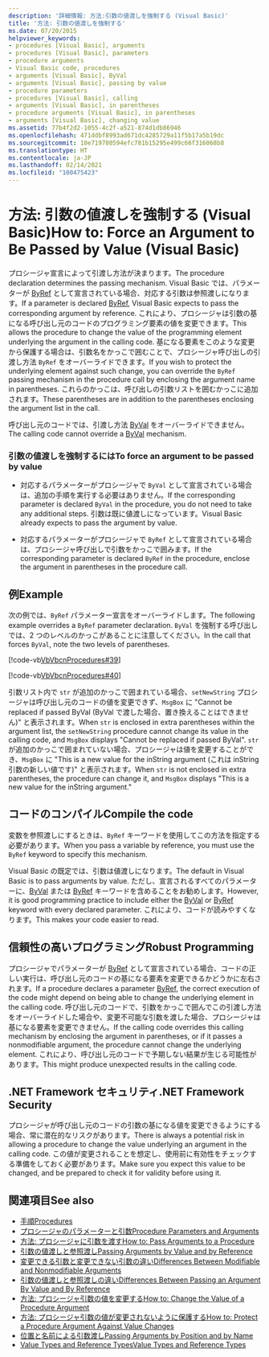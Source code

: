 ```yaml
---
description: '詳細情報: 方法:引数の値渡しを強制する (Visual Basic)'
title: '方法: 引数の値渡しを強制する'
ms.date: 07/20/2015
helpviewer_keywords:
- procedures [Visual Basic], arguments
- procedures [Visual Basic], parameters
- procedure arguments
- Visual Basic code, procedures
- arguments [Visual Basic], ByVal
- arguments [Visual Basic], passing by value
- procedure parameters
- procedures [Visual Basic], calling
- arguments [Visual Basic], in parentheses
- procedure arguments [Visual Basic], in parentheses
- arguments [Visual Basic], changing value
ms.assetid: 77b4f2d2-1055-4c2f-a521-874d1db86946
ms.openlocfilehash: 471ddbf8993ad671dc4285729a11f5b17a5b19dc
ms.sourcegitcommit: 10e719780594efc781b15295e499c66f316068b8
ms.translationtype: HT
ms.contentlocale: ja-JP
ms.lasthandoff: 02/14/2021
ms.locfileid: "100475423"
---
```

# <a name="how-to-force-an-argument-to-be-passed-by-value-visual-basic"></a><span data-ttu-id="982ec-103">方法: 引数の値渡しを強制する (Visual Basic)</span><span class="sxs-lookup"><span data-stu-id="982ec-103">How to: Force an Argument to Be Passed by Value (Visual Basic)</span></span>

<span data-ttu-id="982ec-104">プロシージャ宣言によって引渡し方法が決まります。</span><span class="sxs-lookup"><span data-stu-id="982ec-104">The procedure declaration determines the passing mechanism.</span></span> <span data-ttu-id="982ec-105">Visual Basic では、パラメーターが [ByRef](../../../language-reference/modifiers/byref.md) として宣言されている場合、対応する引数は参照渡しになります。</span><span class="sxs-lookup"><span data-stu-id="982ec-105">If a parameter is declared [ByRef](../../../language-reference/modifiers/byref.md), Visual Basic expects to pass the corresponding argument by reference.</span></span> <span data-ttu-id="982ec-106">これにより、プロシージャは引数の基になる呼び出し元のコードのプログラミング要素の値を変更できます。</span><span class="sxs-lookup"><span data-stu-id="982ec-106">This allows the procedure to change the value of the programming element underlying the argument in the calling code.</span></span> <span data-ttu-id="982ec-107">基になる要素をこのような変更から保護する場合は、引数名をかっこで囲むことで、プロシージャ呼び出しの引渡し方法 `ByRef` をオーバーライドできます。</span><span class="sxs-lookup"><span data-stu-id="982ec-107">If you wish to protect the underlying element against such change, you can override the `ByRef` passing mechanism in the procedure call by enclosing the argument name in parentheses.</span></span> <span data-ttu-id="982ec-108">これらのかっこは、呼び出しの引数リストを囲むかっこに追加されます。</span><span class="sxs-lookup"><span data-stu-id="982ec-108">These parentheses are in addition to the parentheses enclosing the argument list in the call.</span></span>  
  
 <span data-ttu-id="982ec-109">呼び出し元のコードでは、引渡し方法 [ByVal](../../../language-reference/modifiers/byval.md) をオーバーライドできません。</span><span class="sxs-lookup"><span data-stu-id="982ec-109">The calling code cannot override a [ByVal](../../../language-reference/modifiers/byval.md) mechanism.</span></span>  
  
### <a name="to-force-an-argument-to-be-passed-by-value"></a><span data-ttu-id="982ec-110">引数の値渡しを強制するには</span><span class="sxs-lookup"><span data-stu-id="982ec-110">To force an argument to be passed by value</span></span>  
  
- <span data-ttu-id="982ec-111">対応するパラメーターがプロシージャで `ByVal` として宣言されている場合は、追加の手順を実行する必要はありません。</span><span class="sxs-lookup"><span data-stu-id="982ec-111">If the corresponding parameter is declared `ByVal` in the procedure, you do not need to take any additional steps.</span></span> <span data-ttu-id="982ec-112">引数は既に値渡しになっています。</span><span class="sxs-lookup"><span data-stu-id="982ec-112">Visual Basic already expects to pass the argument by value.</span></span>  
  
- <span data-ttu-id="982ec-113">対応するパラメーターがプロシージャで `ByRef` として宣言されている場合は、プロシージャ呼び出しで引数をかっこで囲みます。</span><span class="sxs-lookup"><span data-stu-id="982ec-113">If the corresponding parameter is declared `ByRef` in the procedure, enclose the argument in parentheses in the procedure call.</span></span>  
  
## <a name="example"></a><span data-ttu-id="982ec-114">例</span><span class="sxs-lookup"><span data-stu-id="982ec-114">Example</span></span>  

 <span data-ttu-id="982ec-115">次の例では、`ByRef` パラメーター宣言をオーバーライドします。</span><span class="sxs-lookup"><span data-stu-id="982ec-115">The following example overrides a `ByRef` parameter declaration.</span></span> <span data-ttu-id="982ec-116">`ByVal` を強制する呼び出しでは、2 つのレベルのかっこがあることに注意してください。</span><span class="sxs-lookup"><span data-stu-id="982ec-116">In the call that forces `ByVal`, note the two levels of parentheses.</span></span>  
  
 [!code-vb[VbVbcnProcedures#39](~/samples/snippets/visualbasic/VS_Snippets_VBCSharp/VbVbcnProcedures/VB/Class1.vb#39)]  
  
 [!code-vb[VbVbcnProcedures#40](~/samples/snippets/visualbasic/VS_Snippets_VBCSharp/VbVbcnProcedures/VB/Class1.vb#40)]  
  
 <span data-ttu-id="982ec-117">引数リスト内で `str` が追加のかっこで囲まれている場合、`setNewString` プロシージャは呼び出し元のコードの値を変更できず、`MsgBox` に "Cannot be replaced if passed ByVal (ByVal で渡した場合、置き換えることはできません)" と表示されます。</span><span class="sxs-lookup"><span data-stu-id="982ec-117">When `str` is enclosed in extra parentheses within the argument list, the `setNewString` procedure cannot change its value in the calling code, and `MsgBox` displays "Cannot be replaced if passed ByVal".</span></span> <span data-ttu-id="982ec-118">`str` が追加のかっこで囲まれていない場合、プロシージャは値を変更することができ、`MsgBox` に "This is a new value for the inString argument (これは inString 引数の新しい値です)" と表示されます。</span><span class="sxs-lookup"><span data-stu-id="982ec-118">When `str` is not enclosed in extra parentheses, the procedure can change it, and `MsgBox` displays "This is a new value for the inString argument."</span></span>  
  
## <a name="compile-the-code"></a><span data-ttu-id="982ec-119">コードのコンパイル</span><span class="sxs-lookup"><span data-stu-id="982ec-119">Compile the code</span></span>  

 <span data-ttu-id="982ec-120">変数を参照渡しにするときは、`ByRef` キーワードを使用してこの方法を指定する必要があります。</span><span class="sxs-lookup"><span data-stu-id="982ec-120">When you pass a variable by reference, you must use the `ByRef` keyword to specify this mechanism.</span></span>  
  
 <span data-ttu-id="982ec-121">Visual Basic の既定では、引数は値渡しになります。</span><span class="sxs-lookup"><span data-stu-id="982ec-121">The default in Visual Basic is to pass arguments by value.</span></span> <span data-ttu-id="982ec-122">ただし、宣言されるすべてのパラメーターに、[ByVal](../../../language-reference/modifiers/byval.md) または [ByRef](../../../language-reference/modifiers/byref.md) キーワードを含めることをお勧めします。</span><span class="sxs-lookup"><span data-stu-id="982ec-122">However, it is good programming practice to include either the [ByVal](../../../language-reference/modifiers/byval.md) or [ByRef](../../../language-reference/modifiers/byref.md) keyword with every declared parameter.</span></span> <span data-ttu-id="982ec-123">これにより、コードが読みやすくなります。</span><span class="sxs-lookup"><span data-stu-id="982ec-123">This makes your code easier to read.</span></span>  
  
## <a name="robust-programming"></a><span data-ttu-id="982ec-124">信頼性の高いプログラミング</span><span class="sxs-lookup"><span data-stu-id="982ec-124">Robust Programming</span></span>  

 <span data-ttu-id="982ec-125">プロシージャでパラメーターが [ByRef](../../../language-reference/modifiers/byref.md) として宣言されている場合、コードの正しい実行は、呼び出し元のコードの基になる要素を変更できるかどうかに左右されます。</span><span class="sxs-lookup"><span data-stu-id="982ec-125">If a procedure declares a parameter [ByRef](../../../language-reference/modifiers/byref.md), the correct execution of the code might depend on being able to change the underlying element in the calling code.</span></span> <span data-ttu-id="982ec-126">呼び出し元のコードで、引数をかっこで囲んでこの引渡し方法をオーバーライドした場合や、変更不可能な引数を渡した場合、プロシージャは基になる要素を変更できません。</span><span class="sxs-lookup"><span data-stu-id="982ec-126">If the calling code overrides this calling mechanism by enclosing the argument in parentheses, or if it passes a nonmodifiable argument, the procedure cannot change the underlying element.</span></span> <span data-ttu-id="982ec-127">これにより、呼び出し元のコードで予期しない結果が生じる可能性があります。</span><span class="sxs-lookup"><span data-stu-id="982ec-127">This might produce unexpected results in the calling code.</span></span>  
  
## <a name="net-framework-security"></a><span data-ttu-id="982ec-128">.NET Framework セキュリティ</span><span class="sxs-lookup"><span data-stu-id="982ec-128">.NET Framework Security</span></span>  

 <span data-ttu-id="982ec-129">プロシージャが呼び出し元のコードの引数の基になる値を変更できるようにする場合、常に潜在的なリスクがあります。</span><span class="sxs-lookup"><span data-stu-id="982ec-129">There is always a potential risk in allowing a procedure to change the value underlying an argument in the calling code.</span></span> <span data-ttu-id="982ec-130">この値が変更されることを想定し、使用前に有効性をチェックする準備をしておく必要があります。</span><span class="sxs-lookup"><span data-stu-id="982ec-130">Make sure you expect this value to be changed, and be prepared to check it for validity before using it.</span></span>  
  
## <a name="see-also"></a><span data-ttu-id="982ec-131">関連項目</span><span class="sxs-lookup"><span data-stu-id="982ec-131">See also</span></span>

- [<span data-ttu-id="982ec-132">手順</span><span class="sxs-lookup"><span data-stu-id="982ec-132">Procedures</span></span>](./index.md)
- [<span data-ttu-id="982ec-133">プロシージャのパラメーターと引数</span><span class="sxs-lookup"><span data-stu-id="982ec-133">Procedure Parameters and Arguments</span></span>](./procedure-parameters-and-arguments.md)
- [<span data-ttu-id="982ec-134">方法: プロシージャに引数を渡す</span><span class="sxs-lookup"><span data-stu-id="982ec-134">How to: Pass Arguments to a Procedure</span></span>](./how-to-pass-arguments-to-a-procedure.md)
- [<span data-ttu-id="982ec-135">引数の値渡しと参照渡し</span><span class="sxs-lookup"><span data-stu-id="982ec-135">Passing Arguments by Value and by Reference</span></span>](./passing-arguments-by-value-and-by-reference.md)
- [<span data-ttu-id="982ec-136">変更できる引数と変更できない引数の違い</span><span class="sxs-lookup"><span data-stu-id="982ec-136">Differences Between Modifiable and Nonmodifiable Arguments</span></span>](./differences-between-modifiable-and-nonmodifiable-arguments.md)
- [<span data-ttu-id="982ec-137">引数の値渡しと参照渡しの違い</span><span class="sxs-lookup"><span data-stu-id="982ec-137">Differences Between Passing an Argument By Value and By Reference</span></span>](./differences-between-passing-an-argument-by-value-and-by-reference.md)
- [<span data-ttu-id="982ec-138">方法: プロシージャ引数の値を変更する</span><span class="sxs-lookup"><span data-stu-id="982ec-138">How to: Change the Value of a Procedure Argument</span></span>](./how-to-change-the-value-of-a-procedure-argument.md)
- [<span data-ttu-id="982ec-139">方法: プロシージャ引数の値が変更されないように保護する</span><span class="sxs-lookup"><span data-stu-id="982ec-139">How to: Protect a Procedure Argument Against Value Changes</span></span>](./how-to-protect-a-procedure-argument-against-value-changes.md)
- [<span data-ttu-id="982ec-140">位置と名前による引数渡し</span><span class="sxs-lookup"><span data-stu-id="982ec-140">Passing Arguments by Position and by Name</span></span>](./passing-arguments-by-position-and-by-name.md)
- [<span data-ttu-id="982ec-141">Value Types and Reference Types</span><span class="sxs-lookup"><span data-stu-id="982ec-141">Value Types and Reference Types</span></span>](../data-types/value-types-and-reference-types.md)
